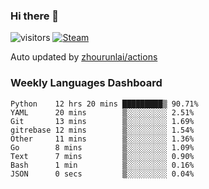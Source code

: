 ### Hi there 👋

![visitors](https://visitor-badge.glitch.me/badge?page_id=zhourunlai)
[![Steam](https://img.shields.io/badge/dynamic/json?label=Steam&query=%24.data.totalSubs&url=https%3A%2F%2Fapi.spencerwoo.com%2Fsubstats%2F%3Fsource%3DsteamGames%26queryKey%3D76561198285156854&suffix=%20Games&logo=steam&labelColor=134375&color=0b1a37&longCache=true)](http://steamcommunity.com/profiles/76561198285156854)

Auto updated by <a href="https://github.com/zhourunlai/zhourunlai/actions" target="_blank">zhourunlai/actions</a>

### Weekly Languages Dashboard

<!--PART:wakatime-->
```text
Python    12 hrs 20 mins █████████▒ 90.71%
YAML      20 mins        ▒░░░░░░░░░ 2.51%
Git       13 mins        ▒░░░░░░░░░ 1.69%
gitrebase 12 mins        ▒░░░░░░░░░ 1.54%
Other     11 mins        ▒░░░░░░░░░ 1.36%
Go        8 mins         ▒░░░░░░░░░ 1.09%
Text      7 mins         ▒░░░░░░░░░ 0.90%
Bash      1 min          ▒░░░░░░░░░ 0.16%
JSON      0 secs         ▒░░░░░░░░░ 0.04%
```
<!--PART:wakatime-->
